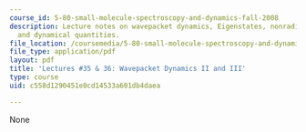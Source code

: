 ```yaml
---
course_id: 5-80-small-molecule-spectroscopy-and-dynamics-fall-2008
description: Lecture notes on wavepacket dynamics, Eigenstates, nonradiative decay,
  and dynamical quantities.
file_location: /coursemedia/5-80-small-molecule-spectroscopy-and-dynamics-fall-2008/c558d1290451e0cd14533a601db4daea_36_580ln_fa08.pdf
file_type: application/pdf
layout: pdf
title: 'Lectures #35 & 36: Wavepacket Dynamics II and III'
type: course
uid: c558d1290451e0cd14533a601db4daea

---
```

None